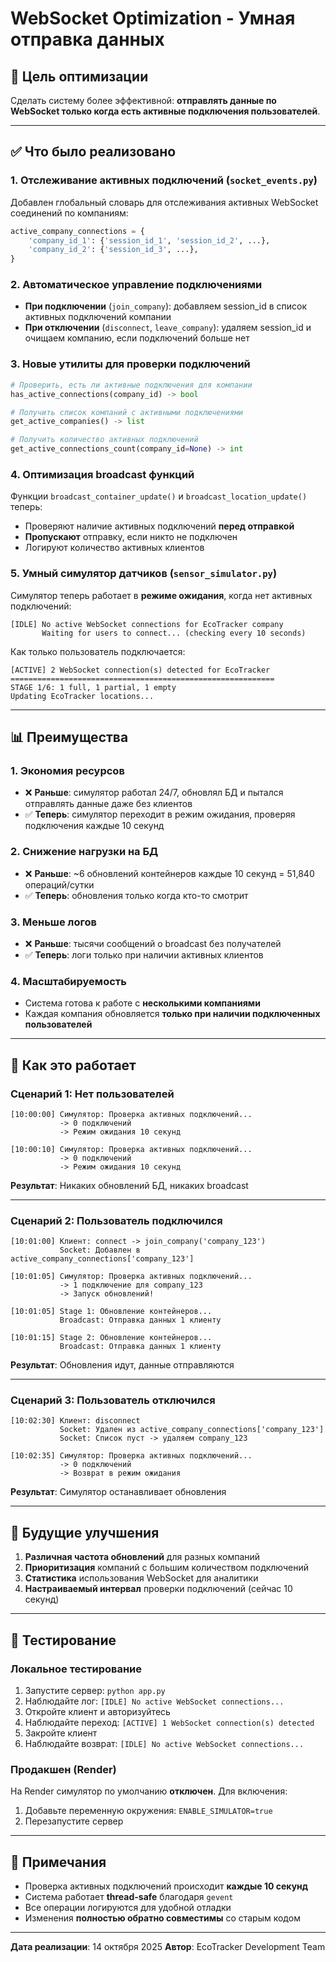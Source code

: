 # WebSocket Optimization - Умная отправка данных

## 🎯 Цель оптимизации

Сделать систему более эффективной: **отправлять данные по WebSocket только когда есть активные подключения пользователей**.

---

## ✅ Что было реализовано

### 1. **Отслеживание активных подключений** (`socket_events.py`)

Добавлен глобальный словарь для отслеживания активных WebSocket соединений по компаниям:

```python
active_company_connections = {
    'company_id_1': {'session_id_1', 'session_id_2', ...},
    'company_id_2': {'session_id_3', ...},
}
```

### 2. **Автоматическое управление подключениями**

- **При подключении** (`join_company`): добавляем session_id в список активных подключений компании
- **При отключении** (`disconnect`, `leave_company`): удаляем session_id и очищаем компанию, если подключений больше нет

### 3. **Новые утилиты для проверки подключений**

```python
# Проверить, есть ли активные подключения для компании
has_active_connections(company_id) -> bool

# Получить список компаний с активными подключениями
get_active_companies() -> list

# Получить количество активных подключений
get_active_connections_count(company_id=None) -> int
```

### 4. **Оптимизация broadcast функций**

Функции `broadcast_container_update()` и `broadcast_location_update()` теперь:
- Проверяют наличие активных подключений **перед отправкой**
- **Пропускают** отправку, если никто не подключен
- Логируют количество активных клиентов

### 5. **Умный симулятор датчиков** (`sensor_simulator.py`)

Симулятор теперь работает в **режиме ожидания**, когда нет активных подключений:

```
[IDLE] No active WebSocket connections for EcoTracker company
       Waiting for users to connect... (checking every 10 seconds)
```

Как только пользователь подключается:

```
[ACTIVE] 2 WebSocket connection(s) detected for EcoTracker
===========================================================
STAGE 1/6: 1 full, 1 partial, 1 empty
Updating EcoTracker locations...
```

---

## 📊 Преимущества

### **1. Экономия ресурсов**
- ❌ **Раньше**: симулятор работал 24/7, обновлял БД и пытался отправлять данные даже без клиентов
- ✅ **Теперь**: симулятор переходит в режим ожидания, проверяя подключения каждые 10 секунд

### **2. Снижение нагрузки на БД**
- ❌ **Раньше**: ~6 обновлений контейнеров каждые 10 секунд = 51,840 операций/сутки
- ✅ **Теперь**: обновления только когда кто-то смотрит

### **3. Меньше логов**
- ❌ **Раньше**: тысячи сообщений о broadcast без получателей
- ✅ **Теперь**: логи только при наличии активных клиентов

### **4. Масштабируемость**
- Система готова к работе с **несколькими компаниями**
- Каждая компания обновляется **только при наличии подключенных пользователей**

---

## 🔧 Как это работает

### Сценарий 1: Нет пользователей

```
[10:00:00] Симулятор: Проверка активных подключений...
           -> 0 подключений
           -> Режим ожидания 10 секунд
           
[10:00:10] Симулятор: Проверка активных подключений...
           -> 0 подключений
           -> Режим ожидания 10 секунд
```

**Результат**: Никаких обновлений БД, никаких broadcast

---

### Сценарий 2: Пользователь подключился

```
[10:01:00] Клиент: connect -> join_company('company_123')
           Socket: Добавлен в active_company_connections['company_123']
           
[10:01:05] Симулятор: Проверка активных подключений...
           -> 1 подключение для company_123
           -> Запуск обновлений!
           
[10:01:05] Stage 1: Обновление контейнеров...
           Broadcast: Отправка данных 1 клиенту
           
[10:01:15] Stage 2: Обновление контейнеров...
           Broadcast: Отправка данных 1 клиенту
```

**Результат**: Обновления идут, данные отправляются

---

### Сценарий 3: Пользователь отключился

```
[10:02:30] Клиент: disconnect
           Socket: Удален из active_company_connections['company_123']
           Socket: Список пуст -> удаляем company_123
           
[10:02:35] Симулятор: Проверка активных подключений...
           -> 0 подключений
           -> Возврат в режим ожидания
```

**Результат**: Симулятор останавливает обновления

---

## 🚀 Будущие улучшения

1. **Различная частота обновлений** для разных компаний
2. **Приоритизация** компаний с большим количеством подключений
3. **Статистика** использования WebSocket для аналитики
4. **Настраиваемый интервал** проверки подключений (сейчас 10 секунд)

---

## 🧪 Тестирование

### Локальное тестирование

1. Запустите сервер: `python app.py`
2. Наблюдайте лог: `[IDLE] No active WebSocket connections...`
3. Откройте клиент и авторизуйтесь
4. Наблюдайте переход: `[ACTIVE] 1 WebSocket connection(s) detected`
5. Закройте клиент
6. Наблюдайте возврат: `[IDLE] No active WebSocket connections...`

### Продакшен (Render)

На Render симулятор по умолчанию **отключен**. Для включения:
1. Добавьте переменную окружения: `ENABLE_SIMULATOR=true`
2. Перезапустите сервер

---

## 📝 Примечания

- Проверка активных подключений происходит **каждые 10 секунд**
- Система работает **thread-safe** благодаря `gevent`
- Все операции логируются для удобной отладки
- Изменения **полностью обратно совместимы** со старым кодом

---

**Дата реализации**: 14 октября 2025
**Автор**: EcoTracker Development Team

